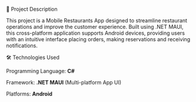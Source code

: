 📱 Project Description

This project is a Mobile Restaurants App designed to streamline restaurant operations and improve the customer experience. Built using .NET MAUI, this cross-platform application supports Android devices, providing users with an intuitive interface placing orders, making reservations and receiving notifications.

🛠️ Technologies Used

Programming Language: **C#**

Framework: **.NET MAUI** (Multi-platform App UI)

Platforms: **Android**
